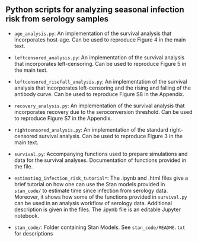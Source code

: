 ## Python scripts for analyzing seasonal infection risk from serology samples

- `age_analysis.py`: An implementation of the survival analysis that incorporates host-age.  Can be used to reproduce Figure 4 in the main text.

- `leftcensored_analysis.py`: An implementation of the survival analysis that incorporates left-censoring. Can be used to reproduce Figure 5 in the main text.

- `leftcensored_risefall_analysis.py`: An implementation of the survival analysis that incorporates left-censoring and the rising and falling of the antibody curve. Can be used to reproduce Figure S8 in the Appendix.

- `recovery_analysis.py`: An implementation of the survival analysis that incorporates recovery due to the seroconversion threshold. Can be used to reproduce Figure S7 in the Appendix.

- `rightcensored_analysis.py`: An implementation of the standard right-censored
survival analysis. Can be used to reproduce Figure 3 in the main text.

- `survival.py`: Accompanying functions used to prepare simulations and data for the survival analyses. Documentation of functions provided in the file.

- `estimating_infection_risk_tutorial*`: The .ipynb and .html files give a brief tutorial on how one can use the Stan models provided in `stan_code/` to estimate
time since infection from serology data. Moreover, it shows how some of the functions provided in `survival.py` can be used in an analysis workflow of
serology data.  Additional description is given in the files. The .ipynb file
is an editable Jupyter notebook. 

- `stan_code/`: Folder containing Stan Models. See `stan_code/README.txt` for descriptions